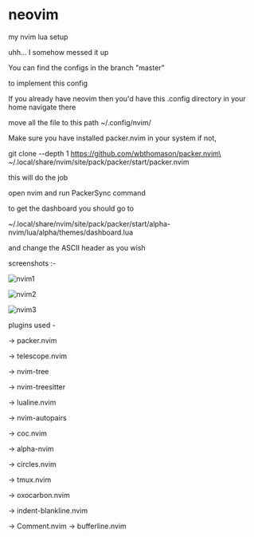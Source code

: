 # neovim
my nvim lua setup

uhh...
I somehow messed it up

You can find the configs in the branch "master" 

to implement this config 

If you already have neovim then you'd have this .config directory in your home navigate there 

move all the file to this path ~/.config/nvim/  

Make sure you have installed packer.nvim in your system if not,

git clone --depth 1 https://github.com/wbthomason/packer.nvim\
 ~/.local/share/nvim/site/pack/packer/start/packer.nvim 

 this will do the job 

 open nvim and run PackerSync command 

 to get the dashboard you should go to

 ~/.local/share/nvim/site/pack/packer/start/alpha-nvim/lua/alpha/themes/dashboard.lua 

 and change the ASCII header as you wish 

 screenshots :-

![nvim1](https://github.com/grey-4/neovim/assets/123258309/434731d0-da02-4589-8ace-f5d8edba5100)

![nvim2](https://github.com/grey-4/neovim/assets/123258309/679fae5a-59b2-46d2-9e1e-9e0d89acdc30)

![nvim3](https://github.com/grey-4/neovim/assets/123258309/ff9a73fc-494d-48dc-96f7-7342230aa778)

plugins used -

-> packer.nvim

-> telescope.nvim 

-> nvim-tree

-> nvim-treesitter

-> lualine.nvim

-> nvim-autopairs

-> coc.nvim

-> alpha-nvim

-> circles.nvim

-> tmux.nvim

-> oxocarbon.nvim 

-> indent-blankline.nvim

-> Comment.nvim
-> bufferline.nvim 
